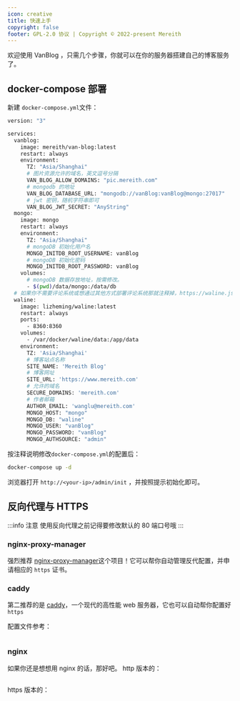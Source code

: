 ```yaml
---
icon: creative
title: 快速上手
copyright: false
footer: GPL-2.0 协议 | Copyright © 2022-present Mereith
---
```


欢迎使用 VanBlog ，只需几个步骤，你就可以在你的服务器搭建自己的博客服务了。

## docker-compose 部署

新建 `docker-compose.yml`文件：

```bash
version: "3"

services:
  vanblog:
    image: mereith/van-blog:latest
    restart: always
    environment:
      TZ: "Asia/Shanghai"
      # 图片资源允许的域名，英文逗号分隔
      VAN_BLOG_ALLOW_DOMAINS: "pic.mereith.com"
      # mongodb 的地址
      VAN_BLOG_DATABASE_URL: "mongodb://vanBlog:vanBlog@mongo:27017"
      # jwt 密钥，随机字符串即可
      VAN_BLOG_JWT_SECRET: "AnyString"
  mongo:
    image: mongo
    restart: always
    environment:
      TZ: "Asia/Shanghai"
      # mongoDB 初始化用户名
      MONGO_INITDB_ROOT_USERNAME: vanBlog
      # mongoDB 初始化密码
      MONGO_INITDB_ROOT_PASSWORD: vanBlog
    volumes:
      # mongoDB 数据存放地址，按需修改。
      - $(pwd)/data/mongo:/data/db
  # 如果你不需要评论系统或想通过其他方式部署评论系统那就注释掉，https://waline.js.org/
  waline:
    image: lizheming/waline:latest
    restart: always
    ports:
      - 8360:8360
    volumes:
      - /var/docker/waline/data:/app/data
    environment:
      TZ: 'Asia/Shanghai'
      # 博客站点名称
      SITE_NAME: 'Mereith Blog'
      # 博客网址
      SITE_URL: 'https://www.mereith.com'
      # 允许的域名
      SECURE_DOMAINS: 'mereith.com'
      # 作者邮箱
      AUTHOR_EMAIL: 'wanglu@mereith.com'
      MONGO_HOST: "mongo"
      MONGO_DB: "waline"
      MONGO_USER: "vanBlog"
      MONGO_PASSWORD: "vanBlog"
      MONGO_AUTHSOURCE: "admin"

```

按注释说明修改`docker-compose.yml`的配置后：

```bash
docker-compose up -d
```

浏览器打开 `http://<your-ip>/admin/init` ，并按照提示初始化即可。

## 反向代理与 HTTPS

:::info 注意
使用反向代理之前记得要修改默认的 80 端口号哦
:::

### nginx-proxy-manager

强烈推荐 [nginx-proxy-manager](https://nginxproxymanager.com/)这个项目！它可以帮你自动管理反代配置，并申请相应的 `https` 证书。

### caddy

第二推荐的是 [caddy](https://caddyserver.com/)，一个现代的高性能 web 服务器，它也可以自动帮你配置好 `https`

配置文件参考：

```yaml

```

### nginx

如果你还是想想用 nginx 的话，那好吧。
http 版本的：

```nginx

```

https 版本的：

```nginx

```
